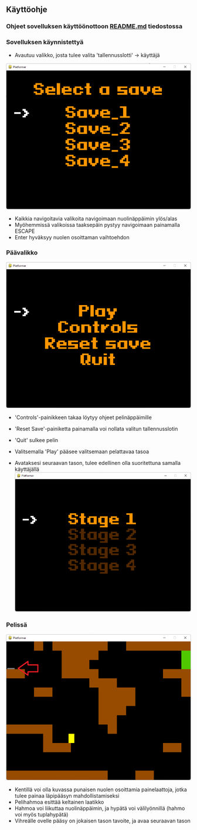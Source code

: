 ## Käyttöohje

### Ohjeet sovelluksen käyttöönottoon [README.md](https://github.com/joonas-a/ot-harjoitustyo#readme) tiedostossa

### Sovelluksen käynnistettyä

- Avautuu valikko, josta tulee valita 'tallennusslotti' -> käyttäjä


![image](https://github.com/joonas-a/ot-harjoitustyo/blob/master/dokumentaatio/pictures/save_selection.png)


- Kaikkia navigoitavia valikoita navigoimaan nuolinäppäimin ylös/alas
- Myöhemmissä valikoissa taaksepäin pystyy navigoimaan painamalla ESCAPE
- Enter hyväksyy nuolen osoittaman vaihtoehdon

### Päävalikko

![image](https://github.com/joonas-a/ot-harjoitustyo/blob/master/dokumentaatio/pictures/main_menu.png)
- 'Controls'-painikkeen takaa löytyy ohjeet pelinäppäimille
- 'Reset Save'-painiketta painamalla voi nollata valitun tallennusslotin
- 'Quit' sulkee pelin


- Valitsemalla 'Play' pääsee valitsemaan pelattavaa tasoa
- Avataksesi seuraavan tason, tulee edellinen olla suoritettuna samalla käyttäjällä
![image](https://github.com/joonas-a/ot-harjoitustyo/blob/master/dokumentaatio/pictures/stage_selection.png)

### Pelissä

![image](https://github.com/joonas-a/ot-harjoitustyo/blob/master/dokumentaatio/pictures/in_stage.png)
- Kentillä voi olla kuvassa punaisen nuolen osoittamia painelaattoja, jotka tulee painaa läpipääsyn mahdollistamiseksi
- Pelihahmoa esittää keltainen laatikko
- Hahmoa voi liikuttaa nuolinäppäimin, ja hypätä voi välilyönnillä (hahmo voi myös tuplahypätä)
- Vihreälle ovelle pääsy on jokaisen tason tavoite, ja avaa seuraavan tason
